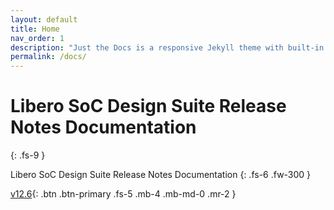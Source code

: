 ```yaml
---
layout: default
title: Home
nav_order: 1
description: "Just the Docs is a responsive Jekyll theme with built-in search that is easily customizable and hosted on GitHub Pages."
permalink: /docs/
---
```


# Libero SoC Design Suite Release Notes Documentation
{: .fs-9 }

Libero SoC Design Suite Release Notes Documentation
{: .fs-6 .fw-300 }

[v12.6](v12-6/index.html){: .btn .btn-primary .fs-5 .mb-4 .mb-md-0 .mr-2 }

